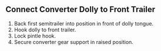## Connect Converter Dolly to Front Trailer
1. Back first semitrailer into position in front of dolly tongue.
2. Hook dolly to front trailer.
3. Lock pintle hook.
4. Secure converter gear support in raised position.